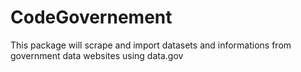 # CodeGovernement
This package will scrape and import datasets and informations from government data websites using data.gov
